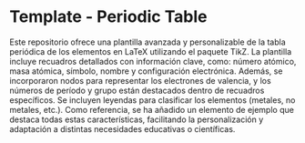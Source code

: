 # Template - Periodic Table
Este repositorio ofrece una plantilla avanzada y personalizable de la tabla periódica de los elementos en LaTeX utilizando el paquete TikZ. La plantilla incluye recuadros detallados con información clave, como: número atómico, masa atómica, símbolo, nombre y configuración electrónica. Además, se incorporaron nodos para representar los electrones de valencia, y los números de período y grupo están destacados dentro de recuadros específicos. Se incluyen leyendas para clasificar los elementos (metales, no metales, etc.). Como referencia, se ha añadido un elemento de ejemplo que destaca todas estas características, facilitando la personalización y adaptación a distintas necesidades educativas o científicas.
